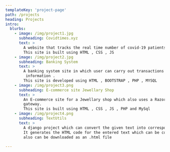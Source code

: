 ```yaml
---
templateKey: 'project-page'
path: /projects
heading: Projects
intro:
  blurbs:
    - image: /img/project1.jpg
      subheading: Covidtimes.xyz 
      text: >
        A website that tracks the real time number of covid-19 patients .
        This site is built using HTML , CSS , JS 
    - image: /img/project2.jpg
      subheading: Banking System
      text: >
        A banking system site in which user can carry out transactions view
         information .
        This site is developed using HTML , BOOTSTRAP , PHP , MYSQL 
    - image: /img/project3.png
      subheading: E-commerce site Jewellary Shop
      text: >
        An E-commerce site for a Jewellary shop which also uses a Razorpay payment 
        gateway.
        This site is built using HTML , CSS , JS , PHP and MySql 
    - image: /img/project4.png
      subheading: TextUtils
      text: >
        A django project which can convert the given text into corresponding HTML code .
        It generates the HTML code for the entered text which can be copied and 
        also can be downloaded as an .html file  
  
---
```

